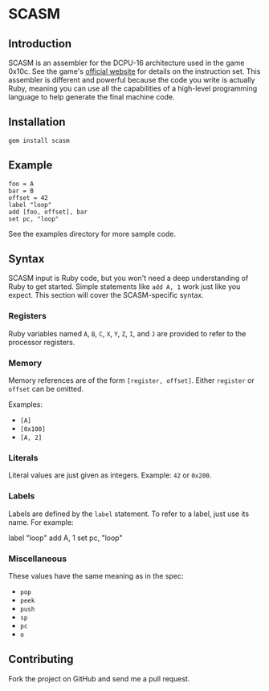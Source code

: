 SCASM
=====

Introduction
------------

SCASM is an assembler for the DCPU-16 architecture used in the game 0x10c.
See the game's [official website](http://0x10c.com/) for details on the
instruction set. This assembler is different and powerful because the
code you write is actually Ruby, meaning you can use all the capabilities
of a high-level programming language to help generate the final machine code.

Installation
------------

    gem install scasm

Example
-------

    foo = A
    bar = B
    offset = 42
    label "loop"
    add [foo, offset], bar
    set pc, "loop"

See the examples directory for more sample code.

Syntax
------

SCASM input is Ruby code, but you won't need a deep understanding of Ruby to
get started. Simple statements like `add A, 1` work just like you expect. This
section will cover the SCASM-specific syntax.

### Registers

Ruby variables named `A`, `B`, `C`, `X`, `Y`, `Z`, `I`, and `J` are provided to refer to the
processor registers.

### Memory

Memory references are of the form `[register, offset]`. Either `register` or
`offset` can be omitted.

Examples:

* `[A]`
* `[0x100]`
* `[A, 2]`

### Literals

Literal values are just given as integers. Example: `42` or `0x200`.

### Labels

Labels are defined by the `label` statement. To refer to a label, just use its name. For example:

   label "loop"
   add A, 1
   set pc, "loop"

### Miscellaneous

These values have the same meaning as in the spec:

* `pop`
* `peek`
* `push`
* `sp`
* `pc`
* `o`

Contributing
------------

Fork the project on GitHub and send me a pull request.
